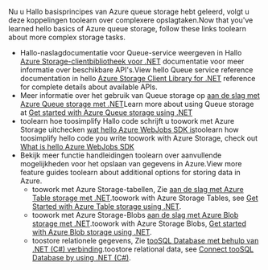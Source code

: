 
<span data-ttu-id="84eb0-101">Nu u Hallo basisprincipes van Azure queue storage hebt geleerd, volgt u deze koppelingen toolearn over complexere opslagtaken.</span><span class="sxs-lookup"><span data-stu-id="84eb0-101">Now that you've learned hello basics of Azure queue storage, follow these links toolearn about more complex storage tasks.</span></span>

* <span data-ttu-id="84eb0-102">Hallo-naslagdocumentatie voor Queue-service weergeven in Hallo [Azure Storage-clientbibliotheek voor .NET](http://go.microsoft.com/fwlink/?LinkID=390731) documentatie voor meer informatie over beschikbare API's.</span><span class="sxs-lookup"><span data-stu-id="84eb0-102">View hello Queue service reference documentation in hello [Azure Storage Client Library for .NET](http://go.microsoft.com/fwlink/?LinkID=390731) reference for complete details about available APIs.</span></span>
* <span data-ttu-id="84eb0-103">Meer informatie over het gebruik van Queue storage op [aan de slag met Azure Queue storage met .NET](../articles/storage/queues/storage-dotnet-how-to-use-queues.md)</span><span class="sxs-lookup"><span data-stu-id="84eb0-103">Learn more about using Queue storage at [Get started with Azure Queue storage using .NET](../articles/storage/queues/storage-dotnet-how-to-use-queues.md)</span></span>
* <span data-ttu-id="84eb0-104">toolearn hoe toosimplify Hallo code schrijft u toowork met Azure Storage uitchecken [wat hello Azure WebJobs SDK is](../articles/app-service-web/websites-dotnet-webjobs-sdk.md)</span><span class="sxs-lookup"><span data-stu-id="84eb0-104">toolearn how toosimplify hello code you write toowork with Azure Storage, check out [What is hello Azure WebJobs SDK](../articles/app-service-web/websites-dotnet-webjobs-sdk.md)</span></span>
* <span data-ttu-id="84eb0-105">Bekijk meer functie handleidingen toolearn over aanvullende mogelijkheden voor het opslaan van gegevens in Azure.</span><span class="sxs-lookup"><span data-stu-id="84eb0-105">View more feature guides toolearn about additional options for storing data in Azure.</span></span>
  * <span data-ttu-id="84eb0-106">toowork met Azure Storage-tabellen, Zie [aan de slag met Azure Table storage met .NET](../articles/cosmos-db/table-storage-how-to-use-dotnet.md).</span><span class="sxs-lookup"><span data-stu-id="84eb0-106">toowork with Azure Storage Tables, see [Get Started with Azure Table storage using .NET](../articles/cosmos-db/table-storage-how-to-use-dotnet.md).</span></span>
  * <span data-ttu-id="84eb0-107">toowork met Azure Storage-Blobs [aan de slag met Azure Blob storage met .NET](../articles/storage/blobs/storage-dotnet-how-to-use-blobs.md).</span><span class="sxs-lookup"><span data-stu-id="84eb0-107">toowork with Azure Storage Blobs, [Get started with Azure Blob storage using .NET](../articles/storage/blobs/storage-dotnet-how-to-use-blobs.md).</span></span>
  * <span data-ttu-id="84eb0-108">toostore relationele gegevens, Zie [tooSQL Database met behulp van .NET (C#) verbinding](../articles/sql-database/sql-database-develop-dotnet-simple.md).</span><span class="sxs-lookup"><span data-stu-id="84eb0-108">toostore relational data, see [Connect tooSQL Database by using .NET (C#)](../articles/sql-database/sql-database-develop-dotnet-simple.md).</span></span>

